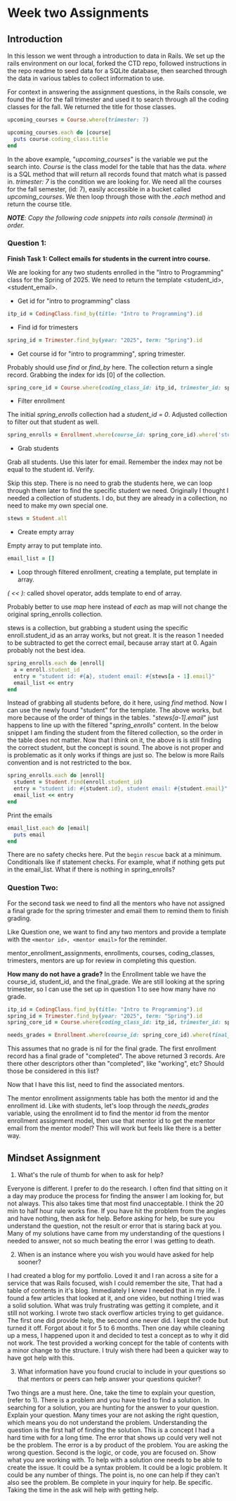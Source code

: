 # Week two Assignments

## Introduction

In this lesson we went through a introduction to data in Rails. We set up the rails environment on our local, forked the CTD repo, followed instructions in the repo readme to seed data for a SQLite database, then searched through the data in various tables to collect information to use.

For context in answering the assignment questions, in the Rails console, we found the id for the fall trimester and used it to search through all the coding classes for the fall. We returned the title for those classes.

```ruby
upcoming_courses = Course.where(trimester: 7)

upcoming_courses.each do |course|
  puts course.coding_class.title
end
```

In the above example, "_upcoming_courses_" is the variable we put the search into. _Course_ is the class model for the table that has the data. _where_ is a SQL method that will return all records found that match what is passed in. _trimester: 7_ is the condition we are looking for. We need all the courses for the fall semester, (id: 7), easily accessible in a bucket called _upcoming_courses_. We then loop through those with the _.each_ method and return the course title.

_**NOTE**: Copy the following code snippets into rails console (terminal) in order._ 

### Question 1:
**Finish Task 1: Collect emails for students in the current intro course.**

We are looking for any two students enrolled in the "Intro to Programming" class for the Spring of 2025. We need to return the template <student_id>, <student_email>.

* Get id for "intro to programming" class
```ruby
itp_id = CodingClass.find_by(title: "Intro to Programming").id
```
* Find id for trimesters
```ruby
spring_id = Trimester.find_by(year: "2025", term: "Spring").id
```

* Get course id for "intro to programming", spring trimester.

Probably should use _find_ or _find_by_ here. The collection return a single record. Grabbing the index for ids [0] of the collection.
```ruby
spring_core_id = Course.where(coding_class_id: itp_id, trimester_id: spring_id).ids[0]
```

* Filter enrollment

The initial _spring_enrolls_ collection had a _student_id = 0_. Adjusted collection to filter out that student as well.
```ruby
spring_enrolls = Enrollment.where(course_id: spring_core_id).where('student_id != 0')
```

* Grab students

Grab all students. Use this later for email. Remember the index may not be equal to the student id. Verify.

Skip this step. There is no need to grab the students here, we can loop through them later to find the specific student we need. Originally I thought I needed a collection of students. I do, but they are already in a collection, no need to make my own special one.

```ruby
stews = Student.all
```

* Create empty array

Empty array to put template into.
```ruby
email_list = []
```

* Loop through filtered enrollment, creating a template, put template in array.

_( << ):_  called shovel operator, adds template to end of array.

Probably better to use _map_ here instead of _each_ as map will not change the original spring_enrolls collection.

stews is a collection, but grabbing a student using the specific enroll.student_id as an array works, but not great. It is the reason 1 needed to be subtracted to get the correct email, because array start at 0. Again probably not the best idea.

```ruby
spring_enrolls.each do |enroll|
  a = enroll.student_id
  entry = "student id: #{a}, student email: #{stews[a - 1].email}"
  email_list << entry
end
```

Instead of grabbing all students before, do it here, using _find_ method. Now I can use the newly found "student" for the template. The above works, but more because of the order of things in the tables. "_stews[a-1].email_" just happens to line up with the filtered "_spring_enrolls_" content. In the below snippet I am finding the student from the filtered collection, so the order in the table does not matter. Now that I think on it, the above is is still finding the correct student, but the concept is sound. The above is not proper and is problematic as it only works if things are just so. The below is more Rails convention and is not restricted to the box.

```ruby
spring_enrolls.each do |enroll|
  student = Student.find(enroll.student_id)
  entry = "student id: #{student.id}, student email: #{student.email}"
  email_list << entry
end
```

Print the emails

```ruby
email_list.each do |email|
  puts email
end
```

There are no safety checks here. Put the ```begin``` ```rescue``` back at a minimum. Conditionals like if statement checks. For example, what if nothing gets put in the email_list. What if there is nothing in spring_enrolls?

### Question Two:

For the second task we need to find all the mentors who have not assigned a final grade for the spring trimester and email them to remind them to finish grading.

Like Question one, we want to find any two mentors and provide a template with the ```<mentor id>, <mentor email>``` for the reminder.

mentor_enrollment_assignments, enrollments, courses, coding_classes, trimesters, mentors are up for review in completing this question.

**How many do not have a grade?** In the Enrollment table we have the course_id, student_id, and the final_grade. We are still looking at the spring trimester, so I can use the set up in question 1 to see how many have no grade.

```ruby
itp_id = CodingClass.find_by(title: "Intro to Programming").id
spring_id = Trimester.find_by(year: "2025", term: "Spring").id
spring_core_id = Course.where(coding_class_id: itp_id, trimester_id: spring_id).ids[0]
```

```ruby
needs_grades = Enrollment.where(course_id: spring_core_id).where(final_grade: nil)
```

This assumes that no grade is nil for the final grade. The first enrollment record has a final grade of "completed". The above returned 3 records. Are there other descriptors other than "completed", like "working", etc? Should those be considered in this list? 

Now that I have this list, need to find the associated mentors.

The mentor enrollment assignments table has both the mentor id and the enrollment id. Like with students, let's loop through the _needs_grades_ variable, using the enrollment id to find the mentor id from the mentor enrollment assignment model, then use that mentor id to get the mentor email from the mentor model? This will work but feels like there is a better way.

## Mindset Assignment

1. What's the rule of thumb for when to ask for help?

  Everyone is different. I prefer to do the research. I often find that sitting on it a day may produce the process for finding the answer I am looking for, but not always. This also takes time that most find unacceptable. I think the 20 min to half hour rule works fine. If you have hit the problem from the angles and have nothing, then ask for help. Before asking for help, be sure you understand the question, not the result or error that is staring back at you. Many of my solutions have came from my understanding of the questions I needed to answer, not so much beating the error I was getting to death.

2. When is an instance where you wish you would have asked for help sooner?

  I had created a blog for my portfolio. Loved it and I ran across a site for a service that was Rails focused, wish I could remember the site, That had a table of contents in it's blog. Immediately I knew I needed that in my life. I found a few articles that looked at it, and one video, but nothing I tried was a solid solution. What was truly frustrating was getting it complete, and it still not working. I wrote two stack overflow articles trying to get guidance. The first one did provide help, the second one never did. I kept the code but turned it off. Forgot about it for 5 to 6 months. Then one day while cleaning up a mess, I happened upon it and decided to test a concept as to why it did not work. The test provided a working concept for the table of contents with a minor change to the structure. I truly wish there had been a quicker way to have got help with this.

3. What information have you found crucial to include in your questions so that mentors or peers can help answer your questions quicker?

  Two things are a must here. One, take the time to explain your question, (refer to 1). There is a problem and you have tried to find a solution. In searching for a solution, you are hunting for the answer to your question. Explain your question. Many times your are not asking the right question, which means you do not understand the problem. Understanding the question is the first half of finding the solution. This is a concept I had a hard time with for a long time. The error that shows up could very well not be the problem. The error is a by product of the problem. You are asking the wrong question. Second is the logic, or code, you are focused on. Show what you are working with. To help with a solution one needs to be able to create the issue. It could be a syntax problem. It could be a logic problem. It could be any number of things. The point is, no one can help if they can't also see the problem. Be complete in your inquiry for help. Be specific. Taking the time in the ask will help with getting help.
